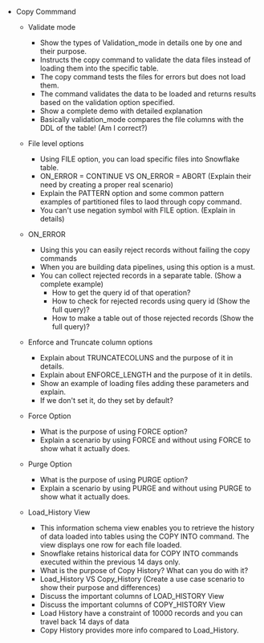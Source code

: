 - Copy Commmand
    - Validate mode
        - Show the types of Validation_mode in details one by one and their purpose.
        - Instructs the copy command to validate the data files instead of loading them into the specific table.
        - The copy command tests the files for errors but does not load them.
        - The command validates the data to be loaded and returns results based on the validation option specified.
        - Show a complete demo with detailed explanation
        - Basically validation_mode compares the file columns with the DDL of the table! (Am I correct?)

    - File level options
        - Using FILE option, you can load specific files into Snowflake table.
        - ON_ERROR = CONTINUE VS ON_ERROR = ABORT (Explain their need by creating a proper real scenario)
        - Explain the PATTERN option and some common pattern examples of partitioned files to laod through copy command.
        - You can't use negation symbol with FILE option. (Explain in details)

    - ON_ERROR
        - Using this you can easily reject records without failing the copy commands
        - When you are building data pipelines, using this option is a must.
        - You can collect rejected records in a separate table. (Show a complete example)
            - How to get the query id of that operation?
            - How to check for rejected records using query id (Show the full query)?
            - How to make a table out of those rejected records (Show the full query)?
        
    - Enforce and Truncate column options
        - Explain about TRUNCATECOLUNS and the purpose of it in details.
        - Explain about ENFORCE_LENGTH and the purpose of it in detils.
        - Show an example of loading files adding these parameters and explain.
        - If we don't set it, do they set by default?

    - Force Option 
        - What is the purpose of using FORCE option?
        - Explain a scenario by using FORCE and without using FORCE to show what it actually does.
        
    - Purge Option
        - What is the purpose of using PURGE option?
        - Explain a scenario by using PURGE and without using PURGE to show what it actually does.
        
    - Load_History View
        - This information schema view enables you to retrieve the history of data loaded into tables using the
        COPY INTO <table> command. The view displays one row for each file loaded.
        - Snowflake retains historical data for COPY INTO commands executed within the previous 14 days only.
        - What is the purpose of Copy History? What can you do with it?
        - Load_History VS Copy_History (Create a use case scenario to show their purpose and differences)
        - Discuss the important columns of LOAD_HISTORY View
        - Discuss the important columns of COPY_HISTORY View
        - Load History have a constraint of 10000 records and you can travel back 14 days of data
        - Copy History provides more info compared to Load_History.